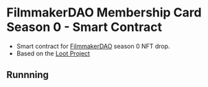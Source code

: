 # FilmmakerDAO Membership Card Season 0 - Smart Contract

* Smart contract for [FilmmakerDAO](http://filmmakerdao.com/) season 0 NFT drop.
* Based on the [Loot Project](https://www.lootproject.com/)

## Runnning
